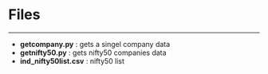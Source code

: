 # Files
---

* __getcompany.py__ : gets a singel company data
* __getnifty50.py__    : gets nifty50 companies data
* __ind_nifty50list.csv__ : nifty50 list
